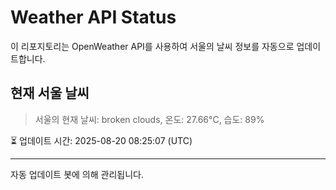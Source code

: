 
# Weather API Status

이 리포지토리는 OpenWeather API를 사용하여 서울의 날씨 정보를 자동으로 업데이트합니다.

## 현재 서울 날씨
> 서울의 현재 날씨: broken clouds, 온도: 27.66°C, 습도: 89%

⏳ 업데이트 시간: 2025-08-20 08:25:07 (UTC)

---
자동 업데이트 봇에 의해 관리됩니다.
